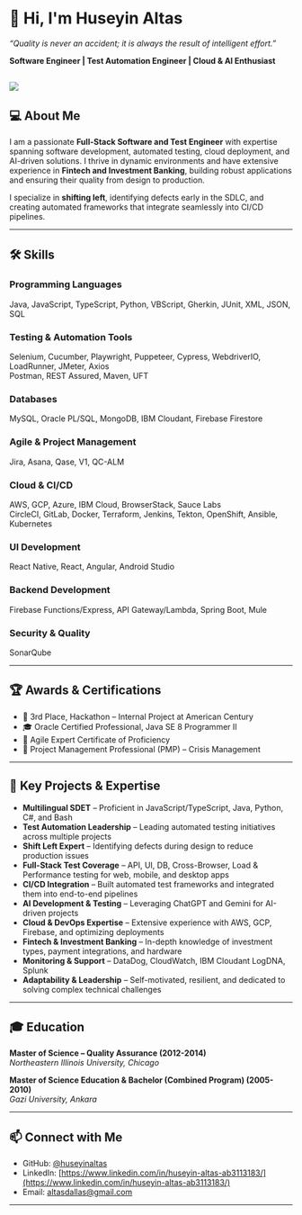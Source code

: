 
# 👋 Hi, I'm Huseyin Altas  
*“Quality is never an accident; it is always the result of intelligent effort.”*

**Software Engineer | Test Automation Engineer | Cloud & AI Enthusiast**  

![](https://komarev.com/ghpvc/?username=huseyinaltas)
---

## 💻 About Me
I am a passionate **Full-Stack Software and Test Engineer** with expertise spanning software development, automated testing, cloud deployment, and AI-driven solutions. I thrive in dynamic environments and have extensive experience in **Fintech and Investment Banking**, building robust applications and ensuring their quality from design to production.  

I specialize in **shifting left**, identifying defects early in the SDLC, and creating automated frameworks that integrate seamlessly into CI/CD pipelines.

---

## 🛠 Skills

### Programming Languages
Java, JavaScript, TypeScript, Python, VBScript, Gherkin, JUnit, XML, JSON, SQL  

### Testing & Automation Tools
Selenium, Cucumber, Playwright, Puppeteer, Cypress, WebdriverIO, LoadRunner, JMeter, Axios  
Postman, REST Assured, Maven, UFT  

### Databases
MySQL, Oracle PL/SQL, MongoDB, IBM Cloudant, Firebase Firestore  

### Agile & Project Management
Jira, Asana, Qase, V1, QC-ALM  

### Cloud & CI/CD
AWS, GCP, Azure, IBM Cloud, BrowserStack, Sauce Labs  
CircleCI, GitLab, Docker, Terraform, Jenkins, Tekton, OpenShift, Ansible, Kubernetes  

### UI Development
React Native, React, Angular, Android Studio  

### Backend Development
Firebase Functions/Express, API Gateway/Lambda, Spring Boot, Mule  

### Security & Quality
SonarQube  

---

## 🏆 Awards & Certifications
- 🥉 3rd Place, Hackathon – Internal Project at American Century  
- 🎓 Oracle Certified Professional, Java SE 8 Programmer II  
- 📜 Agile Expert Certificate of Proficiency  
- 📜 Project Management Professional (PMP) – Crisis Management  

---

## 🚀 Key Projects & Expertise
- **Multilingual SDET** – Proficient in JavaScript/TypeScript, Java, Python, C#, and Bash  
- **Test Automation Leadership** – Leading automated testing initiatives across multiple projects  
- **Shift Left Expert** – Identifying defects during design to reduce production issues  
- **Full-Stack Test Coverage** – API, UI, DB, Cross-Browser, Load & Performance testing for web, mobile, and desktop apps  
- **CI/CD Integration** – Built automated test frameworks and integrated them into end-to-end pipelines  
- **AI Development & Testing** – Leveraging ChatGPT and Gemini for AI-driven projects  
- **Cloud & DevOps Expertise** – Extensive experience with AWS, GCP, Firebase, and optimizing deployments  
- **Fintech & Investment Banking** – In-depth knowledge of investment types, payment integrations, and hardware  
- **Monitoring & Support** – DataDog, CloudWatch, IBM Cloudant LogDNA, Splunk  
- **Adaptability & Leadership** – Self-motivated, resilient, and dedicated to solving complex technical challenges  

---

## 🎓 Education
**Master of Science – Quality Assurance (2012-2014)**  
*Northeastern Illinois University, Chicago*  

**Master of Science Education & Bachelor (Combined Program) (2005-2010)**  
*Gazi University, Ankara*  

---

## 📫 Connect with Me
- GitHub: [@huseyinaltas](https://github.com/huseyinaltas)  
- LinkedIn: [https://www.linkedin.com/in/huseyin-altas-ab3113183/](https://www.linkedin.com/in/huseyin-altas-ab3113183/)  
- Email: altasdallas@gmail.com  

---



<!--
**huseyinaltas/huseyinaltas** is a ✨ _special_ ✨ repository because its `README.md` (this file) appears on your GitHub profile.

Here are some ideas to get you started:

- 🔭 I’m currently working on ...
- 🌱 I’m currently learning ...
- 👯 I’m looking to collaborate on ...
- 🤔 I’m looking for help with ...
- 💬 Ask me about ...
- 📫 How to reach me: ...
- 😄 Pronouns: ...
- ⚡ Fun fact: ...
-->
